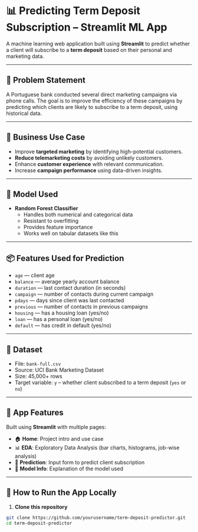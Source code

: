 # 📊 Predicting Term Deposit Subscription – Streamlit ML App

A machine learning web application built using **Streamlit** to predict whether a client will subscribe to a **term deposit** based on their personal and marketing data.

---

## 🎯 Problem Statement

A Portuguese bank conducted several direct marketing campaigns via phone calls. The goal is to improve the efficiency of these campaigns by predicting which clients are likely to subscribe to a term deposit, using historical data.

---

## 💼 Business Use Case

- Improve **targeted marketing** by identifying high-potential customers.
- **Reduce telemarketing costs** by avoiding unlikely customers.
- Enhance **customer experience** with relevant communication.
- Increase **campaign performance** using data-driven insights.

---

## 🤖 Model Used

- **Random Forest Classifier**
  - Handles both numerical and categorical data
  - Resistant to overfitting
  - Provides feature importance
  - Works well on tabular datasets like this

---

## 📦 Features Used for Prediction

- `age` — client age
- `balance` — average yearly account balance
- `duration` — last contact duration (in seconds)
- `campaign` — number of contacts during current campaign
- `pdays` — days since client was last contacted
- `previous` — number of contacts in previous campaigns
- `housing` — has a housing loan (yes/no)
- `loan` — has a personal loan (yes/no)
- `default` — has credit in default (yes/no)

---

## 📁 Dataset

- File: `bank-full.csv`
- Source: UCI Bank Marketing Dataset
- Size: 45,000+ rows
- Target variable: `y` – whether client subscribed to a term deposit (`yes` or `no`)

---

## 🧠 App Features

Built using **Streamlit** with multiple pages:
- 🏠 **Home**: Project intro and use case
- 📊 **EDA**: Exploratory Data Analysis (bar charts, histograms, job-wise analysis)
- 🔮 **Prediction**: Input form to predict client subscription
- 📘 **Model Info**: Explanation of the model used

---

## 🚀 How to Run the App Locally

1. **Clone this repository**
```bash
git clone https://github.com/yourusername/term-deposit-predictor.git
cd term-deposit-predictor
